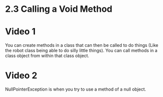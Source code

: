 # 2.3 Calling a Void Method
# Video 1
You can create methods in a class that can then be called to do things (Like the robot class being able to do silly little things).
You can call methods in a class object from within that class object.
# Video 2
NullPointerException is when you try to use a method of a null object.
